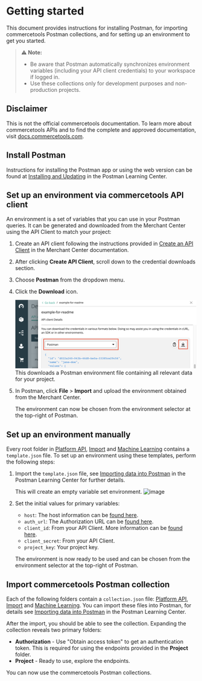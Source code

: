 # Getting started

This document provides instructions for installing Postman, for importing commercetools Postman collections, and for setting up an environment to get you started.

> **:warning: Note:**
>
> - Be aware that Postman automatically synchronizes environment variables (including your API client credentials) to your workspace if logged in.
> - Use these collections only for development purposes and non-production projects.

## Disclaimer

This is not the official commercetools documentation.
To learn more about commercetools APIs and to find the complete and approved documentation, visit [docs.commercetools.com](http://docs.commercetools.com/).

## Install Postman

Instructions for installing the Postman app or using the web version can be found at [Installing and Updating](https://learning.postman.com/docs/getting-started/installation-and-updates/) in the Postman Learning Center.

## Set up an environment via commercetools API client

An environment is a set of variables that you can use in your Postman queries. It can be generated and downloaded from the Merchant Center using the API Client to match your project:

1. Create an API client following the instructions provided in [Create an API Client](https://docs.commercetools.com/merchant-center/api-clients#create-an-api-client) in the Merchant Center documentation.
1. After clicking **Create API Client**, scroll down to the credential downloads section.
1. Choose **Postman** from the dropdown menu.
1. Click the **Download** icon.

   ![image](/src/images/postman-environment-download.png)
   This downloads a Postman environment file containing all relevant data for your project.

1. In Postman, click **File** > **Import** and upload the environment obtained from the Merchant Center.

   The environment can now be chosen from the environment selector at the top-right of Postman.

## Set up an environment manually

Every root folder in [Platform API](api/), [Import](import/) and [Machine Learning](ml/) contains a `template.json` file.
To set up an environment using these templates, perform the following steps:

1. Import the `template.json` file, see [Importing data into Postman](https://learning.postman.com/docs/getting-started/importing-and-exporting-data/#importing-data-into-postman) in the Postman Learning Center for further details.

   This will create an empty variable set environment.
   ![image](https://user-images.githubusercontent.com/4946943/141699543-9f626cd3-5dcf-4b8d-94ad-f0045fc15b44.png)

1. Set the initial values for primary variables:

   - `host`: The host information can be [found here](https://docs.commercetools.com/api/general-concepts#hosts).
   - `auth_url`: The Authorization URL can be [found here](https://docs.commercetools.com/api/authorization#requesting-an-access-token-using-commercetools-oauth-20-server).
   - `client_id`: From your API Client. More information can be [found here](https://docs.commercetools.com/merchant-center/api-clients#create-an-api-client).
   - `client_secret`: From your API Client.
   - `project_key`: Your project key.

   The environment is now ready to be used and can be chosen from the environment selector at the top-right of Postman.

## Import commercetools Postman collection

Each of the following folders contain a `collection.json` file: [Platform API](api/), [Import](import/) and [Machine Learning](ml/).
You can import these files into Postman, for details see [Importing data into Postman](https://learning.postman.com/docs/getting-started/importing-and-exporting-data/#importing-data-into-postman) in the Postman Learning Center.

After the import, you should be able to see the collection. Expanding the collection reveals two primary folders:

- **Authorization** - Use "Obtain access token" to get an authentication token. This is required for using the endpoints provided in the **Project** folder.
- **Project** - Ready to use, explore the endpoints.

You can now use the commercetools Postman collections.
